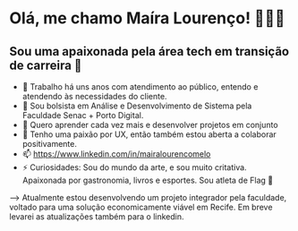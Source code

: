 # Olá, me chamo Maíra Lourenço! 👩🏾‍💻

## Sou uma apaixonada pela área tech em transição de carreira 🌱

- 🔭 Trabalho há uns anos com atendimento ao público, entendo e atendendo às necessidades do cliente.
- 🌱 Sou bolsista em Análise e Desenvolvimento de Sistema pela Faculdade Senac + Porto Digital.
- 👯 Quero aprender cada vez mais e desenvolver projetos em conjunto
- 💬 Tenho uma paixão por UX, então também estou aberta a colaborar positivamente.
- 📫 https://www.linkedin.com/in/mairalourencomelo
- ⚡ Curiosidades: Sou do mundo da arte, e sou muito critativa. Apaixonada por gastronomia, livros e esportes. Sou atleta de Flag 🏈
  
--> Atualmente estou desenvolvendo um projeto integrador pela faculdade, voltado para uma solução economicamente viável em Recife. Em breve levarei as atualizações também para o linkedin.
